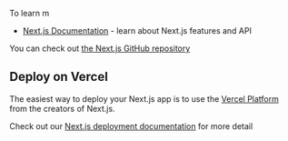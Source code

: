 
To learn m
- [Next.js Documentation](https://nextjs.org/docs) - learn about Next.js features and API
  
You can check out [the Next.js GitHub repository](https://github.c)
## Deploy on Vercel
The easiest way to deploy your Next.js app is to use the [Vercel Platform](https://vercel.com/new?utm_medium=default-template&filter=next.js&utm_source=create-next-app&utm_campaign=create-next-app-readme) from the creators of Next.js.

Check out our [Next.js deployment documentation](https://nextjs.org/docs/deployment) for more detail
